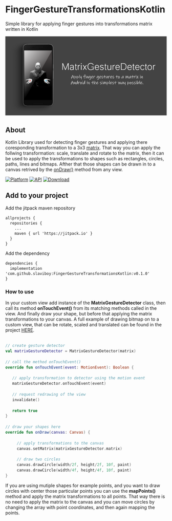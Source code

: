 # FingerGestureTransformationsKotlin
Simple library for applying finger gestures into transformations matrix written in Kotlin

<p align="center">
    <img src="screens/home.png" alt="Image"   />
</p>
 
## About
Kotlin Library used for detecting finger gestures and applying there coresponding transformation to a 3x3 [matrix](https://developer.android.com/reference/kotlin/android/graphics/Matrix). That way you can apply the follwing transformation: scale, translate and rotate to the matrix, then it can be used to apply the transformations to shapes such as rectangles, circles, paths, lines and bitmaps. Afther that those shapes can be drawn in to a canvas retrived by the [onDraw()](https://developer.android.com/training/custom-views/custom-drawing) method from any view.
 
[![Platform](https://img.shields.io/badge/platform-android-green.svg)](http://developer.android.com/index.html)
[![API](https://img.shields.io/badge/API-21%2B-brightgreen.svg?style=flat)](https://android-arsenal.com/api?level=21)
[![Download](https://img.shields.io/badge/version-0.1.0-blue)](https://github.com/slaviboy/FingerGestureTransformationsKotlin/releases/tag/v.0.1.0)

## Add to your project
Add the jitpack maven repository
```
allprojects {
  repositories {
    ...
    maven { url 'https://jitpack.io' }
  }
}
``` 
Add the dependency
```
dependencies {
  implementation 'com.github.slaviboy:FingerGestureTransformationsKotlin:v0.1.0'
}
```
 
### How to use
In your custom view add instance of the **MatrixGestureDetector** class, then call its method **onTouchEvent()** from its matching methods called in the view. And finally draw your shape, but before that applying the matrix transformations to your canvas. A full example of drawing bitmap on to a custom view, that can be rotate, scaled and translated can be found in the project [HERE](https://github.com/slaviboy/FingerGestureTransformationsKotlin/blob/master/app/src/main/java/com/slaviboy/fingergesturetransformations/GestureView.kt).
```kotlin

// create gesture detector
val matrixGestureDetector = MatrixGestureDetector(matrix)
 
// call the method onTouchEvent()
override fun onTouchEvent(event: MotionEvent): Boolean {

   // apply transformation to detector using the motion event
   matrixGestureDetector.onTouchEvent(event)

   // request redrawing of the view
   invalidate()

   return true
}

// draw your shapes here
override fun onDraw(canvas: Canvas) {
     
     // apply transformations to the canvas
     canvas.setMatrix(matrixGestureDetector.matrix)
     
     // draw two circles
     canvas.drawCircle(width/2f, height/2f, 10f, paint)
     canvas.drawCircle(width/4f, height/4f, 10f, paint)
}
```

If you are using mutiple shapes for example points, and you want to draw circles with center those particular points you can use the **mapPoints()** method and apply the matrix transformations to all points. That way there is no need to apply the matrix to the canvas and you can move circles by changing the array with point coordinates, and then again mapping the points.

